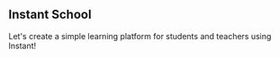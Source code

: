 ## Instant School

Let's create a simple learning platform for students and teachers using Instant!
